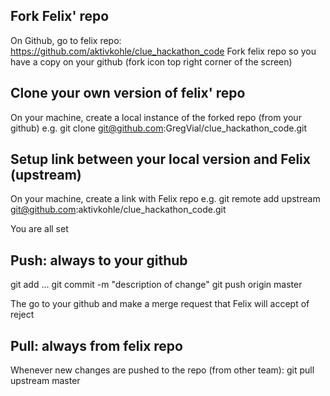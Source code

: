 ## Fork Felix' repo
On Github, go to felix repo: https://github.com/aktivkohle/clue_hackathon_code
Fork felix repo so you have a copy on your github (fork icon top right corner of the screen)

## Clone your own version of felix' repo
On your machine, create a local instance of the forked repo (from your github)
e.g. git clone git@github.com:GregVial/clue_hackathon_code.git

## Setup link between your local version and Felix (upstream)
On your machine, create a link with Felix repo
e.g. git remote add upstream git@github.com:aktivkohle/clue_hackathon_code.git

You are all set

## Push: always to your github
git add ...
git commit -m "description of change"
git push origin master

The go to your github and make a merge request that Felix will accept of reject

## Pull: always from felix repo
Whenever new changes are pushed to the repo (from other team):
git pull upstream master
